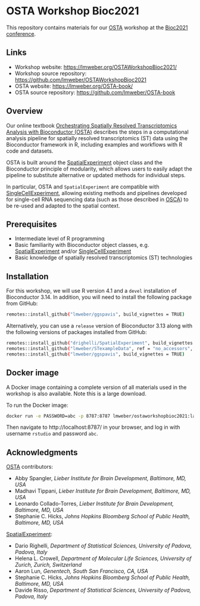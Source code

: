 # OSTA Workshop Bioc2021

This repository contains materials for our [OSTA](https://lmweber.org/OSTA-book/) workshop at the [Bioc2021 conference](https://bioc2021.bioconductor.org/).


## Links

- Workshop website: https://lmweber.org/OSTAWorkshopBioc2021/
- Workshop source repository: https://github.com/lmweber/OSTAWorkshopBioc2021
- OSTA website: https://lmweber.org/OSTA-book/
- OSTA source repository: https://github.com/lmweber/OSTA-book


## Overview

Our online textbook [Orchestrating Spatially Resolved Transcriptomics Analysis with Bioconductor (OSTA)](https://lmweber.org/OSTA-book/) describes the steps in a computational analysis pipeline for spatially resolved transcriptomics (ST) data using the Bioconductor framework in R, including examples and workflows with R code and datasets.

OSTA is built around the [SpatialExperiment](https://bioconductor.org/packages/SpatialExperiment) object class and the Bioconductor principle of modularity, which allows users to easily adapt the pipeline to substitute alternative or updated methods for individual steps.

In particular, OSTA and `SpatialExperiment` are compatible with [SingleCellExperiment](https://bioconductor.org/packages/SingleCellExperiment), allowing existing methods and pipelines developed for single-cell RNA sequencing data (such as those described in [OSCA](https://bioconductor.org/books/release/OSCA/)) to be re-used and adapted to the spatial context.


## Prerequisites

- Intermediate level of R programming
- Basic familiarity with Bioconductor object classes, e.g. [SpatialExperiment](https://bioconductor.org/packages/SpatialExperiment) and/or [SingleCellExperiment](https://bioconductor.org/packages/SingleCellExperiment)
- Basic knowledge of spatially resolved transcriptomics (ST) technologies


## Installation

For this workshop, we will use R version 4.1 and a `devel` installation of Bioconductor 3.14. In addition, you will need to install the following package from GitHub:

```sh
remotes::install_github("lmweber/ggspavis", build_vignettes = TRUE)
```

Alternatively, you can use a `release` version of Bioconductor 3.13 along with the following versions of packages installed from GitHub:

```sh
remotes::install_github("drighelli/SpatialExperiment", build_vignettes = TRUE)
remotes::install_github("lmweber/STexampleData", ref = "no_accessors", build_vignettes = TRUE)
remotes::install_github("lmweber/ggspavis", build_vignettes = TRUE)
```


## Docker image

A Docker image containing a complete version of all materials used in the workshop is also available. Note this is a large download.

To run the Docker image:

```sh
docker run -e PASSWORD=abc -p 8787:8787 lmweber/ostaworkshopbioc2021:latest
```

Then navigate to http://localhost:8787/ in your browser, and log in with username `rstudio` and password `abc`.


## Acknowledgments

[OSTA](https://lmweber.org/OSTA-book/) contributors:

- Abby Spangler, *Lieber Institute for Brain Development, Baltimore, MD, USA*
- Madhavi Tippani, *Lieber Institute for Brain Development, Baltimore, MD, USA*
- Leonardo Collado-Torres, *Lieber Institute for Brain Development, Baltimore, MD, USA*
- Stephanie C. Hicks, *Johns Hopkins Bloomberg School of Public Health, Baltimore, MD, USA*

[SpatialExperiment](https://bioconductor.org/packages/SpatialExperiment):

- Dario Righelli, *Department of Statistical Sciences, University of Padova, Padova, Italy*
- Helena L. Crowell, *Department of Molecular Life Sciences, University of Zurich, Zurich, Switzerland*
- Aaron Lun, *Genentech, South San Francisco, CA, USA*
- Stephanie C. Hicks, *Johns Hopkins Bloomberg School of Public Health, Baltimore, MD, USA*
- Davide Risso, *Department of Statistical Sciences, University of Padova, Padova, Italy*

